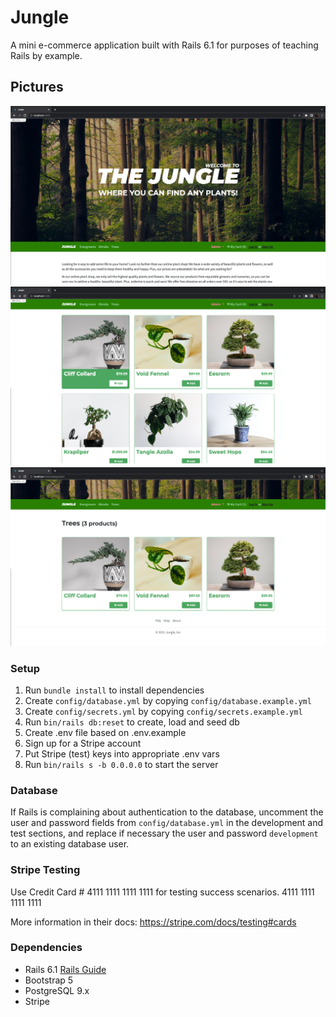 # Jungle

A mini e-commerce application built with Rails 6.1 for purposes of teaching Rails by example.  


## Pictures
![](https://github.com/DexTheFish/jungle-rails/blob/master/app/assets/images/Screen%20Shot%202022-08-03%20at%208.34.41%20PM.png?raw=true)  
![](https://github.com/DexTheFish/jungle-rails/blob/master/app/assets/images/Screen%20Shot%202022-08-03%20at%208.35.07%20PM.png?raw=true)  
![](https://github.com/DexTheFish/jungle-rails/blob/master/app/assets/images/Screen%20Shot%202022-08-03%20at%208.36.55%20PM.png?raw=true)  
### Setup

1. Run `bundle install` to install dependencies
2. Create `config/database.yml` by copying `config/database.example.yml`
3. Create `config/secrets.yml` by copying `config/secrets.example.yml`
4. Run `bin/rails db:reset` to create, load and seed db
5. Create .env file based on .env.example
6. Sign up for a Stripe account
7. Put Stripe (test) keys into appropriate .env vars
8. Run `bin/rails s -b 0.0.0.0` to start the server

### Database

If Rails is complaining about authentication to the database, uncomment the user and password fields from `config/database.yml` in the development and test sections, and replace if necessary the user and password `development` to an existing database user.

### Stripe Testing

Use Credit Card # 4111 1111 1111 1111 for testing success scenarios.
4111 1111 1111 1111

More information in their docs: <https://stripe.com/docs/testing#cards>

### Dependencies

- Rails 6.1 [Rails Guide](http://guides.rubyonrails.org/v6.1/)
- Bootstrap 5
- PostgreSQL 9.x
- Stripe
